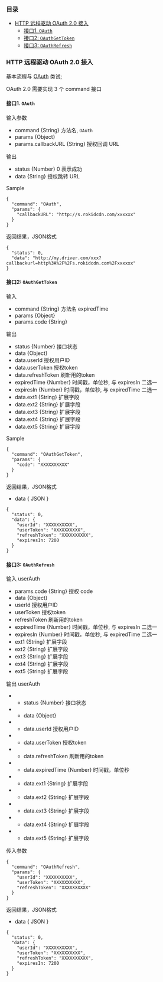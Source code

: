 ### 目录
- [HTTP 远程驱动 OAuth 2.0 接入](#http-远程驱动-oauth-2.0-接入)
  - [接口1. `OAuth`](#access1)
  - [接口2: `OAuthGetToken`](#access2)
  - [接口3: `OAuthRefresh`](#access3)

### HTTP 远程驱动 OAuth 2.0 接入

基本流程与 [OAuth](./oauth.md) 类试;

OAuth 2.0 需要实现 3 个 command 接口

#### <span id = "access1">接口1. `OAuth`</span>

输入参数

 * command {String} 方法名, `OAuth`
 * params {Object}
 * params.callbackURL {String} 授权回调 URL

输出

* status {Number} 0 表示成功
* data {String} 授权跳转 URL


Sample
```
{
  "command": "OAuth",
  "params": {
    "callbackURL": "http://s.rokidcdn.com/xxxxxx"
  }
}
```
返回结果，JSON格式

```
{
  "status": 0,
  "data": "http://my.driver.com/xxx?callbackurl=http%3A%2F%2Fs.rokidcdn.com%2Fxxxxxx"
}
```


#### <span id = "access2">接口2: `OAuthGetToken`</span>

输入

* command {String} 方法名 expiredTime
* params {Object}
* params.code {String}

输出

* status {Number} 接口状态
* data {Object}
* data.userId 授权用户ID
* data.userToken 授权token
* data.refreshToken 刷新用的token
* expiredTime {Number} 时间戳，单位秒, 与 expiresIn 二选一
* expiresIn {Number} 时间戳，单位秒, 与 expiredTime 二选一
* data.ext1 {String} 扩展字段
* data.ext2 {String} 扩展字段
* data.ext3 {String} 扩展字段
* data.ext4 {String} 扩展字段
* data.ext5 {String} 扩展字段

Sample

```
{
  "command": "OAuthGetToken",
  "params": {
    "code": "XXXXXXXXXX"
  }
}
```

返回结果，JSON格式

- data { JSON }

```
{
  "status": 0,
  "data": {
    "userId": "XXXXXXXXXX",
    "userToken": "XXXXXXXXXX",
    "refreshToken": "XXXXXXXXXX",
    "expiresIn: 7200
  }
}
```


#### <span id = "access3">接口3: `OAuthRefresh`</span>

输入 userAuth

* params.code {String} 授权 code
* data {Object}
* userId 授权用户ID
* userToken 授权token
* refreshToken 刷新用的token
* expiredTime {Number} 时间戳，单位秒, 与 expiresIn 二选一
* expiresIn {Number} 时间戳，单位秒, 与 expiredTime 二选一
* ext1 {String} 扩展字段
* ext2 {String} 扩展字段
* ext3 {String} 扩展字段
* ext4 {String} 扩展字段
* ext5 {String} 扩展字段

输出 userAuth

* - status {Number} 接口状态
* - data {Object}
* - data.userId 授权用户ID
* - data.userToken 授权token
* - data.refreshToken 刷新用的token
* - data.expiredTime {Number} 时间戳，单位秒
* - data.ext1 {String} 扩展字段
* - data.ext2 {String} 扩展字段
* - data.ext3 {String} 扩展字段
* - data.ext4 {String} 扩展字段
* - data.ext5 {String} 扩展字段

传入参数

```
{
  "command": "OAuthRefresh",
  "params": {
    "userId": "XXXXXXXXXX",
    "userToken": "XXXXXXXXXX",
    "refreshToken": "XXXXXXXXXX"
  }
}
```
返回结果，JSON格式

- data { JSON }

```
{
  "status": 0,
  "data": {
    "userId": "XXXXXXXXXX",
    "userToken": "XXXXXXXXXX",
    "refreshToken": "XXXXXXXXXX",
    "expiresIn: 7200
  }
}
```